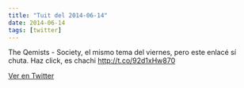 ```yaml
---
title: "Tuit del 2014-06-14"
date: 2014-06-14
tags: [twitter]
---
```


The Qemists - Society, el mismo tema del viernes, pero este enlacé sí chuta. Haz click, es chachi http://t.co/92d1xHw870



[Ver en Twitter](https://twitter.com/i/web/status/477885987545419776)
